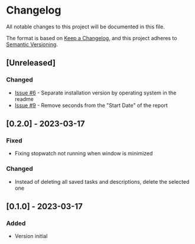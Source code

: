 # Changelog

All notable changes to this project will be documented in this file.

The format is based on [Keep a Changelog](https://keepachangelog.com/en/1.0.0/),
and this project adheres to [Semantic Versioning](https://semver.org/spec/v2.0.0.html).

## [Unreleased]

### Changed

 - [Issue #6](https://github.com/luizbp/clockwork-jira-electron/issues/6) - Separate installation version by operating system in the readme
 - [Issue #9](https://github.com/luizbp/clockwork-jira-electron/issues/9) - Remove seconds from the "Start Date" of the report

## [0.2.0] - 2023-03-17

### Fixed

- Fixing stopwatch not running when window is minimized

### Changed

- Instead of deleting all saved tasks and descriptions, delete the selected one

## [0.1.0] - 2023-03-17

### Added

- Version initial
